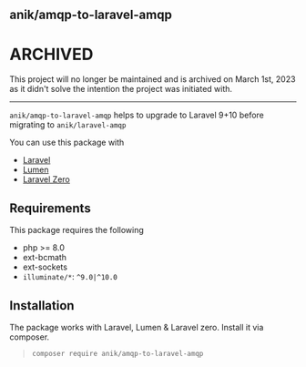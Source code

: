 anik/amqp-to-laravel-amqp
---

ARCHIVED
===

This project will no longer be maintained and is archived on March 1st, 2023 as it didn't solve the intention the project was initiated with.

---

`anik/amqp-to-laravel-amqp` helps to upgrade to Laravel 9+10 before migrating to `anik/laravel-amqp`

You can use this package with 
- [Laravel](https://github.com/laravel/laravel)
- [Lumen](https://github.com/laravel/lumen)
- [Laravel Zero](https://github.com/laravel-zero/laravel-zero)

## Requirements
This package requires the following
- php >= 8.0
- ext-bcmath
- ext-sockets
- `illuminate/*`: `^9.0|^10.0`

## Installation
The package works with Laravel, Lumen & Laravel zero. Install it via composer. 

> `composer require anik/amqp-to-laravel-amqp`

<!--
### For Laravel 
The service provider will automatically get registered. Or you may manually add the service provider in your `config/app.php` providers array:

```php
'providers' => [
    /// ... 
    Anik\Amqp\ServiceProviders\AmqpServiceProvider::class,
]
```
- Add configuration file `amqp.php` in your config directory with the following command.
```php
php artisan vendor:publish --provider="Anik\Amqp\ServiceProviders\AmqpServiceProvider"
```
### For Lumen
- Add the service provider in your `bootstrap/app.php` file.
```php
$app->register(Anik\Amqp\ServiceProviders\AmqpServiceProvider::class);
```
- Add configuration `amqp.php` in your config directory by copying it from `vendor/anik/amqp/src/config/amqp.php`. Don't forget to add `$app->configure('amqp');` to your `bootstrap/app.php`.

N.B: **For Lumen, you don't need to enable Facade.**

### For Laravel Zero
- Add provider in your `config/app.php` providers array.
```php
'providers' => [
    /// ... 
    Anik\Amqp\ServiceProviders\AmqpServiceProvider::class,
]
```
- Add configuration `amqp.php` in your config directory by copying it from `vendor/anik/amqp/src/config/amqp.php`.

## Usage
- To Publish a message 
```php
<?php
// AmqpManager::publish($msg, $routing, $config);
app('amqp')->publish('Message to direct exchange', 'routing-key', [
    'exchange' => [
        'type'    => 'direct',
        'name'    => 'direct.exchange',
    ],
]);
```

- To consume a message
```php
<?php
use Anik\Amqp\ConsumableMessage;

// AmqpManager::consume($consumerHandler, $bindingKey, $config);
app('amqp')->consume(function (ConsumableMessage $message) {
    echo $message->getStream() . PHP_EOL;
    $message->getDeliveryInfo()->acknowledge();
}, 'routing-key', [
    'connection' => 'my-connection-name',
    'exchange'   => [
        'type'    => 'direct',
        'name'    => 'direct.exchange',
    ],
    'queue' => [
        'name'         => 'direct.exchange.queue',
        'declare'      => true,
        'exclusive'    => false,
    ],
    'qos' => [
        'enabled'            => true,
        'qos_prefetch_count' => 5,
    ],
]);
```

## Documentation
The full documentation of this package is written in [this article](https://medium.com/@sirajul.anik/rabbitmq-for-php-developers-c17cd019a90)

## Issues & PR

> To err is human.

- If the package generates any issue, please report it. Mention procedures to reproduce it.
- I would like to merge your PRs if they enrich the package or solve any existing issue.
-->
